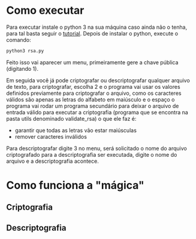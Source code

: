 # Como executar

Para executar instale o python 3 na sua máquina caso ainda não o tenha, para tal basta seguir o [tutorial](https://docs.aws.amazon.com/pt_br/cli/latest/userguide/install-linux-python.html).
Depois de instalar o python, execute o comando: 
```sh
python3 rsa.py
```
Feito isso vai aparecer um menu, primeiramente gere a chave pública (digitando 1).

Em seguida você já pode criptografar ou descriptografar qualquer arquivo de texto, para criptografar, escolha 2 e o programa vai usar os valores definidos previamente para criptografar o arquivo, como os caracteres válidos são apenas as letras do alfabeto em maiúsculo e o espaço o programa vai rodar um programa secundário para deixar o arquivo de entrada válido para executar a criptografia (programa que se encontra na pasta utils denominado validate_rsa) o que ele faz é:
  - garantir que todas as letras vão estar maiúsculas
  - remover caracteres inválidos

Para descriptografar digite 3 no menu, será solicitado o nome do arquivo criptografado para a descriptografia ser executada, digite o nome do arquivo e a descriptografia acontece.

# Como funciona a "mágica"


## Criptografia


## Descriptografia